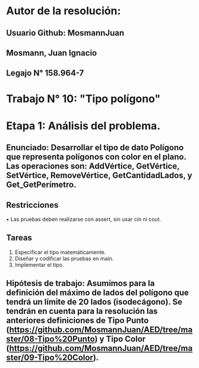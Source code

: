 # Autor de la resolución:
## Usuario Github: MosmannJuan
## Mosmann, Juan Ignacio
## Legajo N° 158.964-7

# Trabajo N° 10: "Tipo polígono"

# Etapa 1: Análisis del problema.
## Enunciado: Desarrollar el tipo de dato Polígono que representa polígonos con color en el plano. Las operaciones son: AddVértice, GetVértice, SetVértice, RemoveVértice, GetCantidadLados, y Get_GetPerímetro.

## Restricciones
• Las pruebas deben realizarse con assert, sin usar cin ni cout.

## Tareas
1. Especificar el tipo matemáticamente.
2. Diseñar y codificar las pruebas en main.
3. Implementar el tipo.

## Hipótesis de trabajo: Asumimos para la definición del máximo de lados del polígono que tendrá un límite de 20 lados (isodecágono). Se tendrán en cuenta para la resolución las anteriores definiciones de Tipo Punto (https://github.com/MosmannJuan/AED/tree/master/08-Tipo%20Punto)  y Tipo Color (https://github.com/MosmannJuan/AED/tree/master/09-Tipo%20Color).
